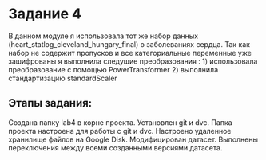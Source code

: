 # Задание 4
В данном модуле я использовала тот же набор данных (heart_statlog_cleveland_hungary_final) о заболеваниях сердца. 
Так как набор не содержит пропусков и все категориальные переменные уже зашифрованы я выполнила следущие преобразования : 1) использовала преобразование с помощью  PowerTransformer 
2) выполнила стандартизацию standardScaler 

## Этапы задания:

Создана папку lab4 в корне проекта.
Установлен git и dvc. Папка проекта настроена для работы с git и dvc.
Настроено удаленное хранилище файлов  на Google Disk.
Модифицирован датасет.
Выполнены переключения между всеми созданными версиями датасета.

